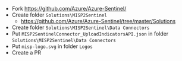- Fork https://github.com/Azure/Azure-Sentinel/
- Create folder `Solutions\MISP2Sentinel`
  - https://github.com/Azure/Azure-Sentinel/tree/master/Solutions
- Create folder `Solutions\MISP2Sentinel\Data Connectors`
- Put `MISP2SentinelConnector_UploadIndicatorsAPI.json` in folder `Solutions\MISP2Sentinel\Data Connectors`
- Put `misp-logo.svg` in folder `Logos`
- Create a PR

